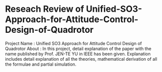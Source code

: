 # Reseach Review of Unified-SO3-Approach-for-Attitude-Control-Design-of-Quadrotor

Project Name : Unified SO3 Approach for Attitude Control Design of Quadrotor
About : In this project, detail explanation of the paper with the name published by Prof. JEN-TE YU in IEEE has been given. Explanation includes detail explanation of all the theories, mathematical derivation of all the formulae and partial simulation.
